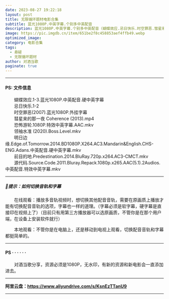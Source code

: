 ```yaml
---
date: 2023-08-27 19:22:18
layout: post
title: 无限循环题材电影合集
subtitle: 蓝光1080P.中英字幕.个别多中英配音
description: 蓝光1080P.中英字幕.个别多中英配音（蝴蝶效应.忌日快乐.时空罪恶.彗星来的那一夜.恐怖游轮.领袖水准.明日边缘.前目的地.源代码）......
image: https://pic.imgdb.cn/item/651be2f8c458853aef4ffb49.webp
optimized_image: 
category: 电影合集
tags:
  - 悬疑
  - 无限循环题材
author: 对酒当歌
paginate: true
---
```

---

#### PS: 文件信息

　　蝴蝶效应.1-3.蓝光1080P.中英配音.硬中英字幕  
　　忌日快乐.1-2  
　　时空罪恶(2007).蓝光1080P.外挂字幕  
　　彗星来的那一夜 Coherence (2013).mp4  
　　恐怖游轮.1080P.特效中英字幕.AAC.mkv  
　　领袖水准 (2020).Boss.Level.mkv  
　　明日边缘.Edge.of.Tomorrow.2014.BD1080P.X264.AC3.Mandarin&English.CHS-ENG.Adans.中英配音.硬中英字幕.mkv  
　　前目的地.Predestination.2014.BluRay.720p.x264.AC3-CMCT.mkv  
　　源代码.Source.Code.2011.Bluray.Repack.1080p.x265.AAC(5.1).2Audios.中英配音.特效中英字幕.mkv  

---

##### 🔔提示：如何切换音轨和字幕

　　在线观看：播放多音轨视频时，想切换其他配音音轨，需要在原画质上播放才能有切换配音音轨的选项，字幕也一样的道理。（字幕必须是软字幕，硬字幕是直接印在视频上了）（目前只有用第三方播放器可以选原画质，不管你是在那个用户端，在设备上安装软件就行）

　　本地观看：不管你是在电脑上，还是移动到电视上观看，切换配音音轨和字幕都挺简单的。

---

#### PS · · · · · ·

　　对酒当歌分享，资源必须是1080P，无水印，有新的资源和新电影会一直添加进去。

---

**阿里云盘：<https://www.aliyundrive.com/s/KsnEzTTanU9>**

---
